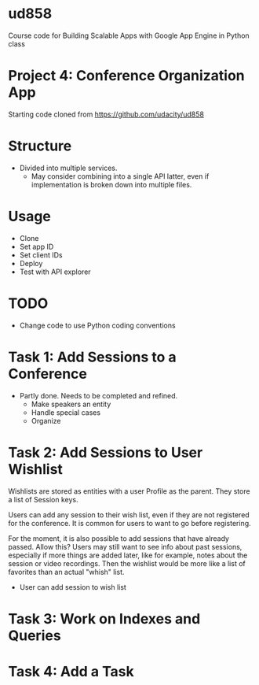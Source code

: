 ud858
=====

Course code for Building Scalable Apps with Google App Engine in Python class


Project 4: Conference Organization App
======================================

Starting code cloned from https://github.com/udacity/ud858


Structure
=========

- Divided into multiple services.
  - May consider combining into a single API latter, even if implementation is broken down into multiple files.


Usage
=====

- Clone
- Set app ID
- Set client IDs
- Deploy
- Test with API explorer

TODO
====

- Change code to use Python coding conventions


Task 1: Add Sessions to a Conference
====================================

- Partly done. Needs to be completed and refined.
  - Make speakers an entity
  - Handle special cases
  - Organize


Task 2: Add Sessions to User Wishlist
=====================================

Wishlists are stored as entities with a user Profile as the parent.
They store a list of Session keys.

Users can add any session to their wish list, even if they are not registered
for the conference. It is common for users to want to go before registering.

For the moment, it is also possible to add sessions that have already passed.
Allow this? Users may still want to see info about past sessions, especially
if more things are added later, like for example, notes about the session or
video recordings. Then the wishlist would be more like a list of favorites
than an actual "whish" list.

- User can add session to wish list


Task 3: Work on Indexes and Queries
=====================================


Task 4: Add a Task
==================
